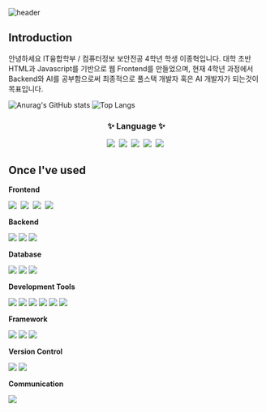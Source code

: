 ![header](https://capsule-render.vercel.app/api?type=cylinder&color=000000&height=150&section=header&text=JONGHYUK%20CLASS&fontColor=ffffff&fontSize=70&animation=fadeIn&fontAlignY=55)
<!--소개 부분-->
## Introduction 
안녕하세요 IT융합학부 / 컴퓨터정보 보안전공 4학년 학생 이종혁입니다.
대학 초반 HTML과 Javascript를 기반으로 웹 Frontend를 만들었으며, 
현재 4학년 과정에서 Backend와 AI를 공부함으로써 최종적으로 풀스택 개발자 혹은 AI 개발자가 되는것이 목표입니다.

![Anurag's GitHub stats](https://github-readme-stats.vercel.app/api?username=leejh2311&show_icons=true&theme=transparent)
![Top Langs](https://github-readme-stats.vercel.app/api/top-langs/?username=leejh2311&layout=compact)

<!--내용 부분-->
<h3 align="center">✨ Language ✨</h3>
<div align="center">
  <img src="https://img.shields.io/badge/python-3670A0?style=for-the-badge&logo=python&logoColor=white" />&nbsp
  <img src="https://img.shields.io/badge/c-20232a.svg?style=for-the-badge&logo=C&logoColor=white"/>&nbsp
  <img src="https://img.shields.io/badge/csharp-20232a.svg?style=for-the-badge&logo=csharp&logoColor=white"/>&nbsp
  <img src="https://img.shields.io/badge/c++-20232a.svg?style=for-the-badge&logo=cplusplus&logoColor=white"/>&nbsp
  <img src="https://img.shields.io/badge/Java-007396?style=for-the-badge&logo=Java&logoColor=white">&nbsp
</div>

## Once I've used 
<!-- Frontend -->
<p><strong>Frontend</strong></p>
<div>
  <img src="https://img.shields.io/badge/html5-E34F26?style=for-the-badge&logo=html5&logoColor=white">&nbsp
  <img src="https://img.shields.io/badge/css-1572B6?style=for-the-badge&logo=css3&logoColor=white">&nbsp
  <img src="https://img.shields.io/badge/javascript-F7DF1E?style=for-the-badge&logo=javascript&logoColor=white">&nbsp
  <img src="https://img.shields.io/badge/React-61DAFB?style=for-the-badge&logo=react&logoColor=white">&nbsp
</div>
<!-- Backend -->
<p><strong>Backend</strong></p>
<div>
   <img src="https://img.shields.io/badge/Java-007396?style=for-the-badge&logo=Java&logoColor=white"> 
   <img src="https://img.shields.io/badge/Node.js-339933?style=for-the-badge&logo=node.js&logoColor=white">
   <img src="https://img.shields.io/badge/Python-3776AB?style=for-the-badge&logo=python&logoColor=white"> 
</div>
<!-- Database -->
<p><strong>Database</strong></p>
<div>
   <img src="https://img.shields.io/badge/oracle-F80000?style=for-the-badge&logo=oracle&logoColor=white"> 
   <img src="https://img.shields.io/badge/mysql-4479A1?style=for-the-badge&logo=mysql&logoColor=white"> 
   <img src="https://img.shields.io/badge/firebase-FFCA28?style=for-the-badge&logo=firebase&logoColor=white">
</div>
<!-- Development Tools -->
    <p><strong>Development Tools</strong></p>
    <div>
        <img src="https://img.shields.io/badge/VS Code-007ACC?style=for-the-badge&logo=visual-studio-code&logoColor=white">
        <img src="https://img.shields.io/badge/IntelliJ-000000?style=for-the-badge&logo=intellij-idea&logoColor=white">
        <img src="https://img.shields.io/badge/VS-5C2D91?style=for-the-badge&logo=visual-studio&logoColor=white">
        <img src="https://img.shields.io/badge/Eclipse-2C2255?style=for-the-badge&logo=eclipse-ide&logoColor=white">
        <img src="https://img.shields.io/badge/Anaconda-44A833?style=for-the-badge&logo=anaconda&logoColor=white">
        <img src="https://img.shields.io/badge/ANS-44A833?style=for-the-badge&logo=androidstudio&logoColor=white">
    </div>
    <!-- Framework -->
    <p><strong>Framework</strong></p>
    <div>
        <img src="https://img.shields.io/badge/Spring-6DB33F?style=for-the-badge&logo=spring&logoColor=white">
        <img src="https://img.shields.io/badge/Spring Boot-6DB33F?style=for-the-badge&logo=spring-boot&logoColor=white">
        <img src="https://img.shields.io/badge/Flask-3670A0?style=for-the-badge&logo=flask&logoColor=white">
    </div>
    <!-- Version Control -->
    <p><strong>Version Control</strong></p>
    <div>
        <img src="https://img.shields.io/badge/Git-F05032?style=for-the-badge&logo=git&logoColor=white">
        <img src="https://img.shields.io/badge/GitHub-181717?style=for-the-badge&logo=github&logoColor=white">
    </div>
    <!-- Communication -->
    <p><strong>Communication</strong></p>
    <div>
        <img src="https://img.shields.io/badge/Notion-000000?style=for-the-badge&logo=notion&logoColor=white">
    </div>


<!--
**leejh2311/leejh2311** is a ✨ _special_ ✨ repository because its `README.md` (this file) appears on your GitHub profile.

Here are some ideas to get you started:

- 🔭 I’m currently working on ...
- 🌱 I’m currently learning ...
- 👯 I’m looking to collaborate on ...
- 🤔 I’m looking for help with ...
- 💬 Ask me about ...
- 📫 How to reach me: ...
- 😄 Pronouns: ...
- ⚡ Fun fact: ...
-->
